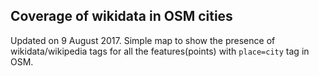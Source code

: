 ## Coverage of wikidata in OSM cities

Updated on 9 August 2017. 
Simple map to show the presence of wikidata/wikipedia tags for all the features(points) with `place=city` tag in OSM.
